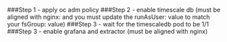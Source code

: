 ###Step 1 - apply oc adm policy
###Step 2 - enable timescale db (must be aligned with nginx: and you must update the runAsUser: value to match your fsGroup: value)
###Step 3 - wait for the timescaledb pod to be 1/1
###Step 3 - enable grafana and extractor (must be aligned with nginx)
